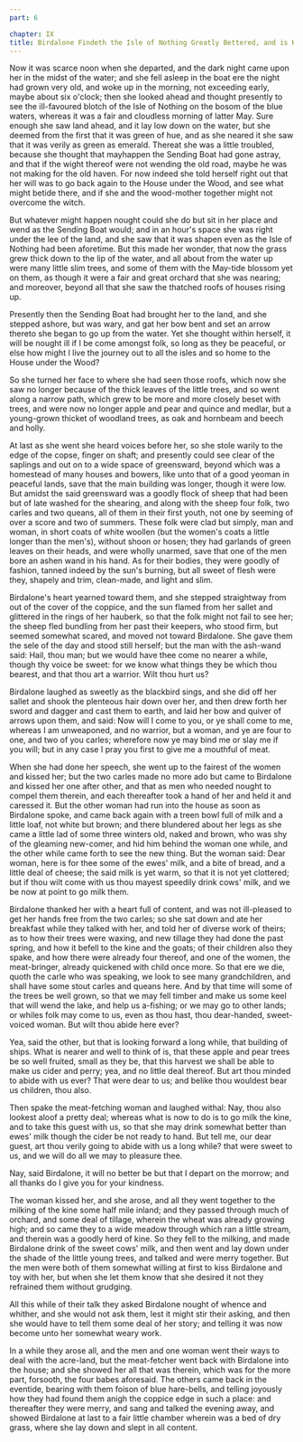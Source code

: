 ```yaml
---
part: 6

chapter: IX
title: Birdalone Findeth the Isle of Nothing Greatly Bettered, and is Kindly Entreated There
---
```


Now it was scarce noon when she departed, and the dark night came upon her in the midst of the water; and she fell asleep in the boat ere the night had grown very old, and woke up in the morning, not exceeding early, maybe about six o'clock; then she looked ahead and thought presently to see the ill-favoured blotch of the Isle of Nothing on the bosom of the blue waters, whereas it was a fair and cloudless morning of latter May. Sure enough she saw land ahead, and it lay low down on the water, but she deemed from the first that it was green of hue, and as she neared it she saw that it was verily as green as emerald. Thereat she was a little troubled, because she thought that mayhappen the Sending Boat had gone astray, and that if the wight thereof were not wending the old road, maybe he was not making for the old haven. For now indeed she told herself right out that her will was to go back again to the House under the Wood, and see what might betide there, and if she and the wood-mother together might not overcome the witch.

But whatever might happen nought could she do but sit in her place and wend as the Sending Boat would; and in an hour's space she was right under the lee of the land, and she saw that it was shapen even as the Isle of Nothing had been aforetime. But this made her wonder, that now the grass grew thick down to the lip of the water, and all about from the water up were many little slim trees, and some of them with the May-tide blossom yet on them, as though it were a fair and great orchard that she was nearing; and moreover, beyond all that she saw the thatched roofs of houses rising up.

Presently then the Sending Boat had brought her to the land, and she stepped ashore, but was wary, and gat her bow bent and set an arrow thereto she began to go up from the water. Yet she thought within herself, it will be nought ill if I be come amongst folk, so long as they be peaceful, or else how might I live the journey out to all the isles and so home to the House under the Wood?

So she turned her face to where she had seen those roofs, which now she saw no longer because of the thick leaves of the little trees, and so went along a narrow path, which grew to be more and more closely beset with trees, and were now no longer apple and pear and quince and medlar, but a young-grown thicket of woodland trees, as oak and hornbeam and beech and holly.

At last as she went she heard voices before her, so she stole warily to the edge of the copse, finger on shaft; and presently could see clear of the saplings and out on to a wide space of greensward, beyond which was a homestead of many houses and bowers, like unto that of a good yeoman in peaceful lands, save that the main building was longer, though it were low. But amidst the said greensward was a goodly flock of sheep that had been but of late washed for the shearing, and along with the sheep four folk, two carles and two queans, all of them in their first youth, not one by seeming of over a score and two of summers. These folk were clad but simply, man and woman, in short coats of white woollen (but the women's coats a little longer than the men's), without shoon or hosen; they had garlands of green leaves on their heads, and were wholly unarmed, save that one of the men bore an ashen wand in his hand. As for their bodies, they were goodly of fashion, tanned indeed by the sun's burning, but all sweet of flesh were they, shapely and trim, clean-made, and light and slim.

Birdalone's heart yearned toward them, and she stepped straightway from out of the cover of the coppice, and the sun flamed from her sallet and glittered in the rings of her hauberk, so that the folk might not fail to see her; the sheep fled bundling from her past their keepers, who stood firm, but seemed somewhat scared, and moved not toward Birdalone. She gave them the sele of the day and stood still herself; but the man with the ash-wand said: Hail, thou man; but we would have thee come no nearer a while, though thy voice be sweet: for we know what things they be which thou bearest, and that thou art a warrior. Wilt thou hurt us?

Birdalone laughed as sweetly as the blackbird sings, and she did off her sallet and shook the plenteous hair down over her, and then drew forth her sword and dagger and cast them to earth, and laid her bow and quiver of arrows upon them, and said: Now will I come to you, or ye shall come to me, whereas I am unweaponed, and no warrior, but a woman, and ye are four to one, and two of you carles; wherefore now ye may bind me or slay me if you will; but in any case I pray you first to give me a mouthful of meat.

When she had done her speech, she went up to the fairest of the women and kissed her; but the two carles made no more ado but came to Birdalone and kissed her one after other, and that as men who needed nought to compel them therein, and each thereafter took a hand of her and held it and caressed it. But the other woman had run into the house as soon as Birdalone spoke, and came back again with a treen bowl full of milk and a little loaf, not white but brown; and there blundered about her legs as she came a little lad of some three winters old, naked and brown, who was shy of the gleaming new-comer, and hid him behind the woman one while, and the other while came forth to see the new thing. But the woman said: Dear woman, here is for thee some of the ewes' milk, and a bite of bread, and a little deal of cheese; the said milk is yet warm, so that it is not yet clottered; but if thou wilt come with us thou mayest speedily drink cows' milk, and we be now at point to go milk them.

Birdalone thanked her with a heart full of content, and was not ill-pleased to get her hands free from the two carles; so she sat down and ate her breakfast while they talked with her, and told her of diverse work of theirs; as to how their trees were waxing, and new tillage they had done the past spring, and how it befell to the kine and the goats; of their children also they spake, and how there were already four thereof, and one of the women, the meat-bringer, already quickened with child once more. So that ere we die, quoth the carle who was speaking, we look to see many grandchildren, and shall have some stout carles and queans here. And by that time will some of the trees be well grown, so that we may fell timber and make us some keel that will wend the lake, and help us a-fishing; or we may go to other lands; or whiles folk may come to us, even as thou hast, thou dear-handed, sweet-voiced woman. But wilt thou abide here ever?

Yea, said the other, but that is looking forward a long while, that building of ships. What is nearer and well to think of is, that these apple and pear trees be so well fruited, small as they be, that this harvest we shall be able to make us cider and perry; yea, and no little deal thereof. But art thou minded to abide with us ever? That were dear to us; and belike thou wouldest bear us children, thou also.

Then spake the meat-fetching woman and laughed withal: Nay, thou also lookest aloof a pretty deal; whereas what is now to do is to go milk the kine, and to take this guest with us, so that she may drink somewhat better than ewes' milk though the cider be not ready to hand. But tell me, our dear guest, art thou verily going to abide with us a long while? that were sweet to us, and we will do all we may to pleasure thee.

Nay, said Birdalone, it will no better be but that I depart on the morrow; and all thanks do I give you for your kindness.

The woman kissed her, and she arose, and all they went together to the milking of the kine some half mile inland; and they passed through much of orchard, and some deal of tillage, wherein the wheat was already growing high; and so came they to a wide meadow through which ran a little stream, and therein was a goodly herd of kine. So they fell to the milking, and made Birdalone drink of the sweet cows' milk, and then went and lay down under the shade of the little young trees, and talked and were merry together. But the men were both of them somewhat willing at first to kiss Birdalone and toy with her, but when she let them know that she desired it not they refrained them without grudging.

All this while of their talk they asked Birdalone nought of whence and whither, and she would not ask them, lest it might stir their asking, and then she would have to tell them some deal of her story; and telling it was now become unto her somewhat weary work.

In a while they arose all, and the men and one woman went their ways to deal with the acre-land, but the meat-fetcher went back with Birdalone into the house; and she showed her all that was therein, which was for the more part, forsooth, the four babes aforesaid. The others came back in the eventide, bearing with them foison of blue hare-bells, and telling joyously how they had found them anigh the coppice edge in such a place: and thereafter they were merry, and sang and talked the evening away, and showed Birdalone at last to a fair little chamber wherein was a bed of dry grass, where she lay down and slept in all content.
